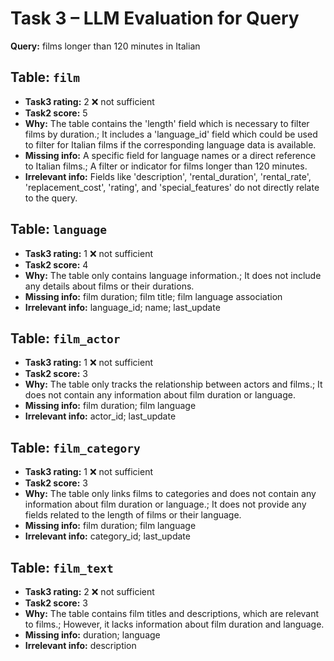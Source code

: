 # Task 3 – LLM Evaluation for Query

**Query:** films longer than 120 minutes in Italian


## Table: `film`
- **Task3 rating:** 2  ❌ not sufficient
- **Task2 score:** 5
- **Why:** The table contains the 'length' field which is necessary to filter films by duration.; It includes a 'language_id' field which could be used to filter for Italian films if the corresponding language data is available.
- **Missing info:** A specific field for language names or a direct reference to Italian films.; A filter or indicator for films longer than 120 minutes.
- **Irrelevant info:** Fields like 'description', 'rental_duration', 'rental_rate', 'replacement_cost', 'rating', and 'special_features' do not directly relate to the query.

## Table: `language`
- **Task3 rating:** 1  ❌ not sufficient
- **Task2 score:** 4
- **Why:** The table only contains language information.; It does not include any details about films or their durations.
- **Missing info:** film duration; film title; film language association
- **Irrelevant info:** language_id; name; last_update

## Table: `film_actor`
- **Task3 rating:** 1  ❌ not sufficient
- **Task2 score:** 3
- **Why:** The table only tracks the relationship between actors and films.; It does not contain any information about film duration or language.
- **Missing info:** film duration; film language
- **Irrelevant info:** actor_id; last_update

## Table: `film_category`
- **Task3 rating:** 1  ❌ not sufficient
- **Task2 score:** 3
- **Why:** The table only links films to categories and does not contain any information about film duration or language.; It does not provide any fields related to the length of films or their language.
- **Missing info:** film duration; film language
- **Irrelevant info:** category_id; last_update

## Table: `film_text`
- **Task3 rating:** 2  ❌ not sufficient
- **Task2 score:** 3
- **Why:** The table contains film titles and descriptions, which are relevant to films.; However, it lacks information about film duration and language.
- **Missing info:** duration; language
- **Irrelevant info:** description
